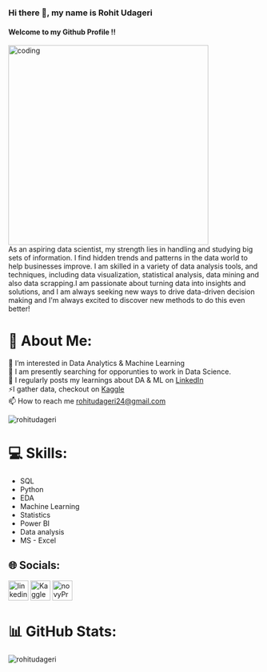 ### Hi there 👋, my name is Rohit Udageri
#### Welcome to my Github Profile !!


<img align = "center" alt = "coding" width = "400"  src = "https://ik.imagekit.io/dresma/Dresma_Library/manager-openings_NW3bXTTFP.gif"> 
<br>
As an aspiring data scientist, my strength lies in handling and studying big sets of information. I find hidden trends and patterns in the data world to help businesses improve. I am skilled in a variety of data analysis tools, and techniques, including data visualization, statistical analysis, data mining and also data scrapping.I am passionate about turning data into insights and solutions, and I am always seeking new ways to drive data-driven decision making and I'm always excited to discover new methods to do this even better!


# 💫 About Me:
👀 I’m interested in Data Analytics & Machine Learning <br>🌱 I am presently searching for opporunties to work in Data Science.<br>📝 I regularly posts my learnings about DA & ML on [LinkedIn](www.linkedin.com/in/rohitudageri/)<br>⚡I gather data, checkout on [Kaggle](https://www.kaggle.com/rohitudageri)<br>📫 How to reach me rohitudageri24@gmail.com

<p align="left"> <img src="https://komarev.com/ghpvc/?username=rohitudageri&label=Profile%20views&color=0e75b6&style=flat" alt="rohitudageri" /> </p>

# 💻 Skills: 
* SQL
* Python
* EDA 
* Machine Learning
* Statistics
* Power BI
* Data analysis
* MS - Excel


## 🌐 Socials:
[<img src='https://upload.wikimedia.org/wikipedia/commons/c/ca/LinkedIn_logo_initials.png' alt='linkedin' height='40'>](www.linkedin.com/in/rohitudageri/) [<img src='https://storage.scolary.com/storage/file/public/71b68248-ba0a-4b26-b15f-0c77cdf341cd.svg' alt='Kaggle' height='40'>](https://www.kaggle.com/rohitudageri)  [<img src='https://sjc6.discourse-cdn.com/standard17/user_avatar/forum.novypro.com/novypro.support.team/240/10_2.png' alt='novyPro' height='40'>](https://www.novypro.com/project/sales-analysis-dashboard---power-bi) 

# 📊 GitHub Stats:

<p><img align="center" src="https://github-readme-streak-stats.herokuapp.com/?user=rohitudageri&" alt="rohitudageri" /></p>




